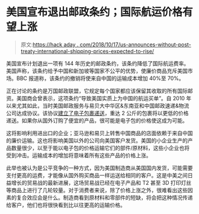 # 美国宣布退出邮政条约；国际航运价格有望上涨

> 原文:[https://hack aday . com/2018/10/17/us-announces-without-post-treaty-international-shipping-prices-expected-to-rise/](https://hackaday.com/2018/10/17/us-announces-withdraw-from-postal-treaty-international-shipping-prices-expected-to-rise/)

美国宣布计划退出一项有 144 年历史的邮政条约，该条约降低了国际航运费率。美国声称，该条约给予中国和新加坡等国家不公平的优势，使廉价商品充斥美国市场。BBC 报道称，该条约的撤销将使来自中国的运输成本增加 40%至 70%。

正在讨论的条约是万国邮政联盟，它规定每个国家都应该保留其收取的所有国际邮资。美国商会曾表示，这项条约“导致美国实质上为中国的航运买单”。自 2010 年以来尤其如此，当时美国邮政服务与易贝大中华区&东南亚和中国邮政速递&物流公司达成协议。该协议[建立了电子包裹递送](http://about.usps.com/news/national-releases/2010/pr10_058.htm)，重达 2 公斤的包裹将以更低的价格递送。如果你从国外订购了便宜的产品，很可能是电子包的价格使这成为可能。

这将影响利用进出口的企业；亚马逊和易贝上转售中国商品的店面依赖于来自中国的廉价运输。这也将影响美国以外的公司向美国客户发货。美国的小企业生产的产品数量很少，以至于能以电子包的价格运输它们的部件/原材料，这些小企业也将受到冲击。运输成本的增加将意味着所有这些产品的价格上涨。

此举也被认为是公平竞争的一种方式，因为美国制造商从美国国内发货，可能需要支付更高的运费，才能像从国外购买商品一样运送给相同的客户。这是中美之间日益增长的贸易战的最新进展，这场贸易战已经在电子产品和 T2 甚至 3D 打印灯丝等商品上进行了几轮较量。对于消费者来说，除了价格上涨之外，很难看出这些因素的复合效应会是什么。制造商看到原材料和零部件的短缺，将会把这种情况传递给客户，他们也将很快看到比以往更高的运输价格。